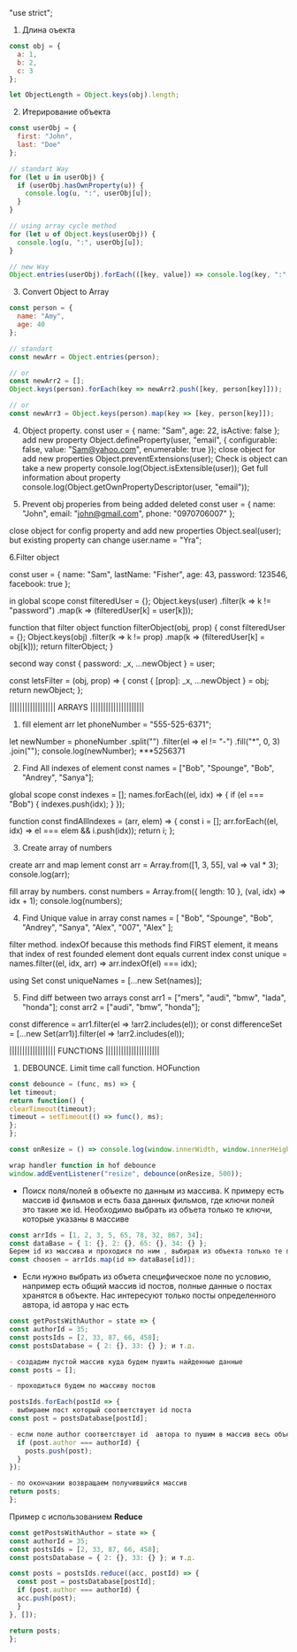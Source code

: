 "use strict";

1.  Длина оъекта

```js
const obj = {
  a: 1,
  b: 2,
  c: 3
};

let ObjectLength = Object.keys(obj).length;
```

2.  Итерирование объекта

```js
const userObj = {
  first: "John",
  last: "Doe"
};

// standart Way
for (let u in userObj) {
  if (userObj.hasOwnProperty(u)) {
    console.log(u, ":", userObj[u]);
  }
}

// using array cycle method
for (let u of Object.keys(userObj)) {
  console.log(u, ":", userObj[u]);
}

// new Way
Object.entries(userObj).forEach(([key, value]) => console.log(key, ":", value));
```

3.  Convert Object to Array

```js
const person = {
  name: "Amy",
  age: 40
};

// standart
const newArr = Object.entries(person);

// or
const newArr2 = [];
Object.keys(person).forEach(key => newArr2.push([key, person[key]]));

// or
const newArr3 = Object.keys(person).map(key => [key, person[key]]);
```

4.  Object property.
    const user = {
    name: "Sam",
    age: 22,
    isActive: false
    };
    add new property
    Object.defineProperty(user, "email", {
    configurable: false,
    value: "Sam@yahoo.com",
    enumerable: true
    });
    close object for add new properties
    Object.preventExtensions(user);
    Check is object can take a new property
    console.log(Object.isExtensible(user));
    Get full information about property
    console.log(Object.getOwnPropertyDescriptor(user, "email"));

5.  Prevent obj properies from being added deleted
    const user = {
    name: "John",
    email: "john@gmail.com",
    phone: "0970706007"
    };

close object for config property and add new properties
Object.seal(user);
but existing property can change
user.name = "Yra";

6.Filter object

const user = {
name: "Sam",
lastName: "Fisher",
age: 43,
password: 123546,
facebook: true
};

in global scope
const filteredUser = {};
Object.keys(user)
.filter(k => k != "password")
.map(k => (filteredUser[k] = user[k]));

function that filter object
function filterObject(obj, prop) {
const filteredUser = {};
Object.keys(obj)
.filter(k => k != prop)
.map(k => (filteredUser[k] = obj[k]));
return filterObject;
}

second way
const { password: \_x, ...newObject } = user;

const letsFilter = (obj, prop) => {
const { [prop]: \_x, ...newObject } = obj;
return newObject;
};

|||||||||||||||||| ARRAYS |||||||||||||||||||||

1. fill element arr
   let phoneNumber = "555-525-6371";

let newNumber = phoneNumber
.split("")
.filter(el => el != "-")
.fill("\*", 0, 3)
.join("");
console.log(newNumber); \*\*\*5256371

2. Find All indexes of element
   const names = ["Bob", "Spounge", "Bob", "Andrey", "Sanya"];

global scope
const indexes = [];
names.forEach((el, idx) => {
if (el === "Bob") {
indexes.push(idx);
}
});

function
const findAllIndexes = (arr, elem) => {
const i = [];
arr.forEach((el, idx) => el === elem && i.push(idx));
return i;
};

3.  Create array of numbers

create arr and map lement
const arr = Array.from([1, 3, 55], val => val \* 3);
console.log(arr);

fill array by numbers.
const numbers = Array.from({ length: 10 }, (val, idx) => idx + 1);
console.log(numbers);

4.  Find Unique value in array
    const names = [
    "Bob",
    "Spounge",
    "Bob",
    "Andrey",
    "Sanya",
    "Alex",
    "007",
    "Alex"
    ];

filter method. indexOf because this methods find FIRST element,
it means that index of rest founded element dont equals current index
const unique = names.filter((el, idx, arr) => arr.indexOf(el) === idx);

using Set
const uniqueNames = [...new Set(names)];

5.  Find diff between two arrays
    const arr1 = ["mers", "audi", "bmw", "lada", "honda"];
    const arr2 = ["audi", "bmw", "honda"];

const difference = arr1.filter(el => !arr2.includes(el));
or
const differenceSet = [...new Set(arr1)].filter(el => !arr2.includes(el));

|||||||||||||||||| FUNCTIONS |||||||||||||||||||||

1.  DEBOUNCE. Limit time call function. HOFunction

```js
const debounce = (func, ms) => {
let timeout;
return function() {
clearTimeout(timeout);
timeout = setTimeout(() => func(), ms);
};
};

const onResize = () => console.log(window.innerWidth, window.innerHeight);

wrap handler function in hof debounce
window.addEventListener("resize", debounce(onResize, 500));
```

- Поиск поля/полей в объекте по данным из массива.
  К примеру есть массив id фильмов и есть база данных фильмов, где ключи полей это такие же id.
  Необходимо выбрать из объета только те ключи, которые указаны в массиве

```js
const arrIds = [1, 2, 3, 5, 65, 78, 32, 867, 34];
const dataBase = { 1: {}, 2: {}, 65: {}, 34: {} };
Берем id из массива и проходися по ним , выбирая из объекта только те поля которые соответствуют id
const choosen = arrIds.map(id => dataBase[id]);
```

- Если нужно выбрать из объета специфическое поле по условию, например есть общий массив id постов, полные данные о постах хранятся в объекте. Нас интересуют только посты определенного автора, id автора у нас есть

```js
const getPostsWithAuthor = state => {
const authorId = 35;
const postsIds = [2, 33, 87, 66, 458];
const postsDatabase = { 2: {}, 33: {} }; и т.д.

- создадим пустой массив куда будем пушить найденные данные
const posts = [];

- проходиться будем по массиву постов

postsIds.forEach(postId => {
- выбираем пост который соответствует id поста
const post = postsDatabase[postId];

- если поле author соответствует id  автора то пушим в массив весь объект
  if (post.author === authorId) {
    posts.push(post);
  }
});

- по окончании возвращаем получившийся массив
return posts;
};
```

Пример с использованием **Reduce**

```js
const getPostsWithAuthor = state => {
const authorId = 35;
const postsIds = [2, 33, 87, 66, 458];
const postsDatabase = { 2: {}, 33: {} }; и т.д.

const posts = postsIds.reduce((acc, postId) => {
  const post = postsDatabase[postId];
  if (post.author === authorId) {
  acc.push(post);
  }
}, []);

return posts;
};
```
